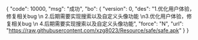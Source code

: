 {
    "code": 10000,
    "msg": "成功",
    "bo": {
        "version": 0,
        "des": "1.优化用户体验，修复相关bug \n 2.后期需要实现搜索以及自定义头像功能 \n3.优化用户体验，修复相关bug \n 4.后期需要实现搜索以及自定义头像功能",
        "force": "N",
        "url": "https://raw.githubusercontent.com/xzg8023/Resource/safe/safe.apk"
    }
}
